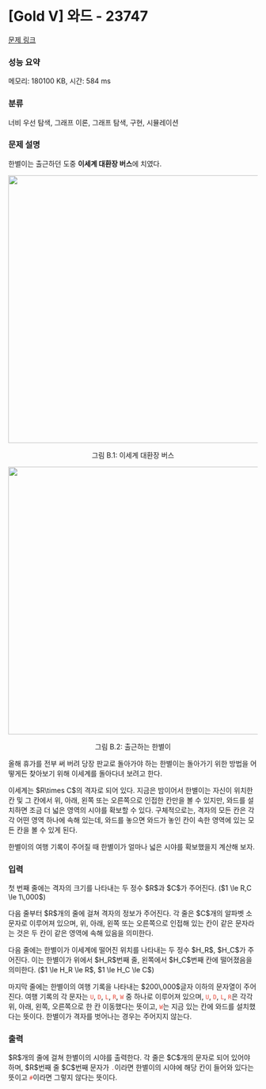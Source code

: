 # [Gold V] 와드 - 23747 

[문제 링크](https://www.acmicpc.net/problem/23747) 

### 성능 요약

메모리: 180100 KB, 시간: 584 ms

### 분류

너비 우선 탐색, 그래프 이론, 그래프 탐색, 구현, 시뮬레이션

### 문제 설명

<p>한별이는 출근하던 도중 <strong>이세계 대환장 버스</strong>에 치였다.</p>

<p style="text-align: center;"><img alt="" src="" style="width: 540px; max-width: 100%;"></p>

<p style="text-align: center;">그림 B.1: 이세계 대환장 버스</p>

<p style="text-align: center;"><img alt="" src="" style="width: 540px; max-width: 100%;"></p>

<p style="text-align: center;">그림 B.2: 출근하는 한별이</p>

<p>올해 휴가를 전부 써 버려 당장 판교로 돌아가야 하는 한별이는 돌아가기 위한 방법을 어떻게든 찾아보기 위해 이세계를 돌아다녀 보려고 한다.</p>

<p>이세계는 $R\times C$의 격자로 되어 있다. 지금은 밤이어서 한별이는 자신이 위치한 칸 및 그 칸에서 위, 아래, 왼쪽 또는 오른쪽으로 인접한 칸만을 볼 수 있지만, 와드를 설치하면 조금 더 넓은 영역의 시야를 확보할 수 있다. 구체적으로는, 격자의 모든 칸은 각각 어떤 영역 하나에 속해 있는데, 와드를 놓으면 와드가 놓인 칸이 속한 영역에 있는 모든 칸을 볼 수 있게 된다.</p>

<p>한별이의 여행 기록이 주어질 때 한별이가 얼마나 넓은 시야를 확보했을지 계산해 보자.</p>

### 입력 

 <p>첫 번째 줄에는 격자의 크기를 나타내는 두 정수 $R$과 $C$가 주어진다. ($1 \le R,C \le 1\,000$)</p>

<p>다음 줄부터 $R$개의 줄에 걸쳐 격자의 정보가 주어진다. 각 줄은 $C$개의 알파벳 소문자로 이루어져 있으며, 위, 아래, 왼쪽 또는 오른쪽으로 인접해 있는 칸이 같은 문자라는 것은 두 칸이 같은 영역에 속해 있음을 의미한다.</p>

<p>다음 줄에는 한별이가 이세계에 떨어진 위치를 나타내는 두 정수 $H_R$, $H_C$가 주어진다. 이는 한별이가 위에서 $H_R$번째 줄, 왼쪽에서 $H_C$번째 칸에 떨어졌음을 의미한다. ($1 \le H_R \le R$, $1 \le H_C \le C$)</p>

<p>마지막 줄에는 한별이의 여행 기록을 나타내는 $200\,000$글자 이하의 문자열이 주어진다. 여행 기록의 각 문자는 <code><span style="color:#e74c3c;">U</span></code>, <code><span style="color:#e74c3c;">D</span></code>, <code><span style="color:#e74c3c;">L</span></code>, <code><span style="color:#e74c3c;">R</span></code>, <code><span style="color:#e74c3c;">W</span></code> 중 하나로 이루어져 있으며, <code><span style="color:#e74c3c;">U</span></code>, <code><span style="color:#e74c3c;">D</span></code>, <code><span style="color:#e74c3c;">L</span></code>, <code><span style="color:#e74c3c;">R</span></code>은 각각 위, 아래, 왼쪽, 오른쪽으로 한 칸 이동했다는 뜻이고, <code><span style="color:#e74c3c;">W</span></code>는 지금 있는 칸에 와드를 설치했다는 뜻이다. 한별이가 격자를 벗어나는 경우는 주어지지 않는다.</p>

### 출력 

 <p>$R$개의 줄에 걸쳐 한별이의 시야를 출력한다. 각 줄은 $C$개의 문자로 되어 있어야 하며, $R$번째 줄 $C$번째 문자가 <span style="color:#e74c3c;"><code>.</code></span>이라면 한별이의 시야에 해당 칸이 들어와 있다는 뜻이고 <span style="color:#e74c3c;"><code>#</code></span>이라면 그렇지 않다는 뜻이다.</p>

